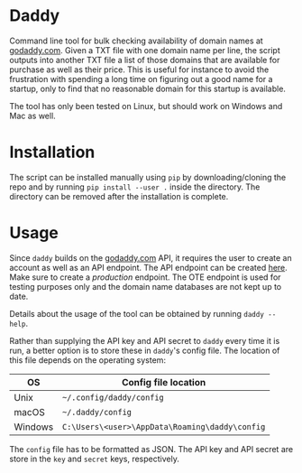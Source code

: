 # Daddy

Command line tool for bulk checking availability of domain names at [godaddy.com](https://www.godaddy.com). Given a TXT file with one domain name per line, the script outputs into another TXT file a list of those domains that are available for purchase as well as their price. This is useful for instance to avoid the frustration with spending a long time on figuring out a good name for a startup, only to find that no reasonable domain for this startup is available. 

The tool has only been tested on Linux, but should work on Windows and Mac as well.

# Installation

The script can be installed manually using `pip` by downloading/cloning the repo and by running `pip install --user .` inside the directory. The directory can be removed after the installation is complete.

# Usage

Since `daddy` builds on the [godaddy.com](https://www.godaddy.com) API, it requires the user to create an account as well as an API endpoint. The API endpoint can be created [here](https://developer.godaddy.com/keys). Make sure to create a *production* endpoint. The OTE endpoint is used for testing purposes only and the domain name databases are not kept up to date.

Details about the usage of the tool can be obtained by running `daddy --help`.

Rather than supplying the API key and API secret to `daddy` every time it is run, a better option is to store these in `daddy`'s config file. The location of this file depends on the operating system:

| OS      | Config file location                           |
| ------- | ---------------------------------------------- |
| Unix    | `~/.config/daddy/config`                       |
| macOS   | `~/.daddy/config`                              |
| Windows | `C:\Users\<user>\AppData\Roaming\daddy\config` |

The `config` file has to be formatted as JSON. The API key and API secret are store in the `key` and `secret` keys, respectively.